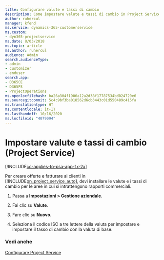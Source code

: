 ```yaml
---
title: Configurare valute e tassi di cambio
description: Come impostare valute e tassi di cambio in Project Service
author: ruhercul
manager: kfend
ms.service: dynamics-365-customerservice
ms.custom:
- dyn365-projectservice
ms.date: 8/03/2018
ms.topic: article
ms.author: ruhercul
audience: Admin
search.audienceType:
- admin
- customizer
- enduser
search.app:
- D365CE
- D365PS
- ProjectOperations
ms.openlocfilehash: ba26a304f1906a12a2d38f17787534bd024720e6
ms.sourcegitcommit: 5c4c9bf3ba018562d6cb3443c01d550489c415fa
ms.translationtype: HT
ms.contentlocale: it-IT
ms.lasthandoff: 10/16/2020
ms.locfileid: "4079094"
---
```

# <a name="set-up-currencies-and-exchange-rates-project-service"></a>Impostare valute e tassi di cambio (Project Service)

[!INCLUDE[cc-applies-to-psa-app-1x-2x](../includes/cc-applies-to-psa-app-1x-2x.md)]

Per creare offerte e fatturare ai clienti in [!INCLUDE[pn_project_service_auto](../includes/pn-project-service-auto.md)], devi installare le valute e i tassi di cambio per le aree in cui si intrattengono rapporti commerciali.  
  
1.  Passa a **Impostazioni > Gestione aziendale**.  
  
2.  Fai clic su **Valute**.  
  
3.  Fare clic su **Nuovo**.  
  
4.  Seleziona il codice ISO a tre lettere della valuta per impostare e impostare il tasso di cambio con la valuta di base.  
  
### <a name="see-also"></a>Vedi anche  
 [Configurare Project Service](../psa/configure.md)
